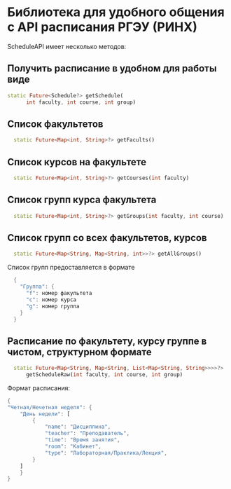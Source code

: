 # Библиотека для удобного общения с API расписания РГЭУ (РИНХ)

ScheduleAPI имеет несколько методов:
## Получить расписание в удобном для работы виде
```dart
static Future<Schedule?> getSchedule(
      int faculty, int course, int group)
```

## Список факультетов
```dart
  static Future<Map<int, String>?> getFacults()
```
## Список курсов на факультете
```dart
  static Future<Map<int, String>?> getCourses(int faculty)
```
## Список групп курса факультета
```dart
  static Future<Map<int, String>?> getGroups(int faculty, int course)
```
## Список групп со всех факультетов, курсов
```dart
  static Future<Map<String, Map<String, int>>?> getAllGroups()
```
Список групп предоставляется в формате
```dart
  {
    "Группа": {
      "f": номер факультета
      "c": номер курса
      "g": номер группа
    }
  } 
```
## Расписание по факультету, курсу группе в чистом, структурном формате
```dart
  static Future<Map<String, Map<String, List<Map<String, String>>>>?>
      getScheduleRaw(int faculty, int course, int group)
```
Формат расписания:
```dart
{
"Четная/Нечетная неделя": {
    "День недели": [
        {
            "name": "Дисциплина",
            "teacher": "Преподаватель",
            "time": "Время занятия",
            "room": "Кабинет",
            "type": "Лабораторная/Практика/Лекция",
        }
    ]
    }
}
```
